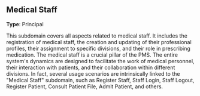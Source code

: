 ## Medical Staff

**Type**: Principal

This subdomain covers all aspects related to medical staff. It includes the registration of medical staff, the creation and updating of their professional profiles, their assignment to specific divisions, and their role in prescribing medication. The medical staff is a crucial pillar of the PMS. The entire system's dynamics are designed to facilitate the work of medical personnel, their interaction with patients, and their collaboration within different divisions. In fact, several usage scenarios are intrinsically linked to the "Medical Staff" subdomain, such as Register Staff, Staff Login, Staff Logout, Register Patient, Consult Patient File, Admit Patient, and others.
